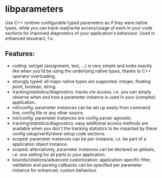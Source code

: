 # libparameters

Use C++ runtime configurable typed parameters as if they were native types, while you can track read/write access/usage of each in your code sections for improved diagnostics of your application's behaviour. Used in enhanced tesseract, f.e.

## Features:

- coding: set/get (assignment, test, ...) is very simple and looks exactly like when you'ld be using the underlying native types, thanks to C++ operator overloading.
- strongly typed: all major native types are supported: integer, floating point, boolean, string.
- tracking/statistics/diagnostics: tracks r/w access, i.e. you can simply observe when and how a parameter instance is used in your (complex) application.
- init/config: parameter instances can be set up easily from command line, config file or any other source.
- init/config: parameter instances are config parser agnostic.
- tracking/statistics/diagnostics: easy additional access methods are available when you don't the tracking statistics to be impacted by these config setup/verify/store setup code sections. 
- scoped: parameter instances can be per-instance, i.e. be part of a application object instance.
- scoped: alternatively, parameter instances can be declared as globals, i.e. one setting for all parts in your application.
- bounds/relations/advanced customization: application-specific filter, validation and parsing callbacks can be specified per parameter instance for enhanced, custom behaviour.


